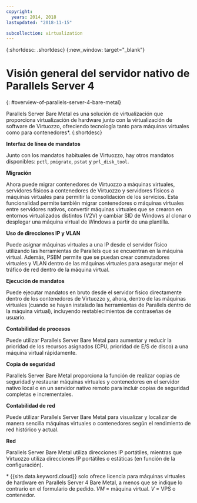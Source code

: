 ```yaml
---
copyright:
  years: 2014, 2018
lastupdated: "2018-11-15"

subcollection: virtualization
---
```


{:shortdesc: .shortdesc}
{:new_window: target="_blank"}

# Visión general del servidor nativo de Parallels Server 4
{: #overview-of-parallels-server-4-bare-metal}

Parallels Server Bare Metal es una solución de virtualización que proporciona virtualización de hardware junto con la virtualización de software de Virtuozzo, ofreciendo tecnología tanto para máquinas virtuales como para contenedores*.
{:shortdesc}

**Interfaz de línea de mandatos**

Junto con los mandatos habituales de Virtuozzo, hay otros mandatos disponibles: `pctl`, `pmigrate`, `pstat` y `prl_disk_tool`.

**Migración**

Ahora puede migrar contenedores de Virtuozzo a máquinas virtuales, servidores físicos a contenedores de Virtuozzo y servidores físicos a máquinas virtuales para permitir la consolidación de los servicios. Esta funcionalidad permite también migrar contenedores o máquinas virtuales entre servidores nativos, convertir máquinas virtuales que se crearon en entornos virtualizados distintos (V2V) y cambiar SID de Windows al clonar o desplegar una máquina virtual de Windows a partir de una plantilla.

**Uso de direcciones IP y VLAN**

Puede asignar máquinas virtuales a una IP desde el servidor físico utilizando las herramientas de Parallels que se encuentran en la máquina virtual. Además, PSBM permite que se puedan crear conmutadores virtuales y VLAN dentro de las máquinas virtuales para asegurar mejor el tráfico de red dentro de la máquina virtual.

**Ejecución de mandatos**

Puede ejecutar mandatos en bruto desde el servidor físico directamente dentro de los contenedores de Virtuozzo y, ahora, dentro de las máquinas virtuales (cuando se hayan instalado las herramientas de Parallels dentro de la máquina virtual), incluyendo restablecimientos de contraseñas de usuario.

**Contabilidad de procesos**

Puede utilizar Parallels Server Bare Metal para aumentar y reducir la prioridad de los recursos asignados (CPU, prioridad de E/S de disco) a una máquina virtual rápidamente.

**Copia de seguridad**

Parallels Server Bare Metal proporciona la función de realizar copias de seguridad y restaurar máquinas virtuales y contenedores en el servidor nativo local o en un servidor nativo remoto para incluir copias de seguridad completas e incrementales.

**Contabilidad de red**

Puede utilizar Parallels Server Bare Metal para visualizar y localizar de manera sencilla máquinas virtuales o contenedores según el rendimiento de red histórico y actual.

**Red**

Parallels Server Bare Metal utiliza direcciones IP portátiles, mientras que Virtuozzo utiliza direcciones IP portátiles o estáticas (en función de la configuración).

\* {{site.data.keyword.cloud}} solo ofrece licencia para máquinas virtuales de hardware en Parallels Server 4 Bare Metal, a menos que se indique lo contrario en el formulario de pedido.
_VM_ = máquina virtual. _V_ = VPS o contenedor.
